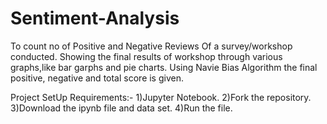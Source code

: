 # Sentiment-Analysis
To count no of Positive and Negative Reviews Of a survey/workshop conducted.
Showing the final results of workshop through various graphs,like bar garphs and  pie charts.
Using Navie Bias Algorithm the final positive, negative and total score is given.

Project SetUp Requirements:-
1)Jupyter Notebook.
2)Fork the repository.
3)Download the ipynb file and data set.
4)Run the file. 

